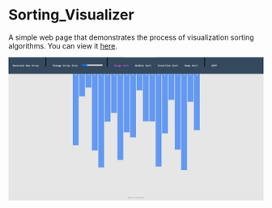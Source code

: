 # Sorting_Visualizer

A simple web page that demonstrates the process of visualization sorting algorithms. You can view it [here](https://vstark21.github.io/Sorting_Visualizer/).

<div align="center">
    <img src="assets/scrt.jpg"/>
</div>

